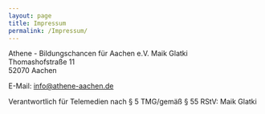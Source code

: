 ```yaml
---
layout: page
title: Impressum
permalink: /Impressum/
---
```


Athene - Bildungschancen für Aachen e.V.
Maik Glatki  
Thomashofstraße 11  
52070 Aachen  

E-Mail: <a href="mailto:info@athene-aachen.de">info@athene-aachen.de</a>  

Verantwortlich für Telemedien nach § 5 TMG/gemäß § 55 RStV: Maik Glatki
